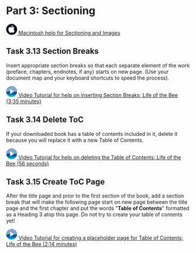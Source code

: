 # Part 3: Sectioning

<img src="images/mac.png" width="30">[ Macintosh help for Sectioning and Images](https://github.com/lblakej/document-markup-mac-help/blob/master/docs-mac-project-part-3-4/README.md)
## Task 3.13 Section Breaks

Insert appropriate section breaks so that each separate element of the
work (preface, chapters, endnotes, if any)
starts on new page. (Use your document map and your keyboard shortcuts to speed the process).

<img src="images/video.png" width="30">[ Video Tutorial for help on inserting Section Breaks; Life of the Bee (3:35 minutes)](https://ils.unc.edu/courses/2017_fall/inls161_001/videos/markup/markup-11-sectioning.mp4)

## Task 3.14 Delete ToC

If your downloaded book has a table of contents included in it, delete it because you will replace it with a new Table of Contents.

<img src="images/video.png" width="30">[ Video Tutorial for help on deleting the Table of Contents; Life of the Bee (56 seconds)](https://ils.unc.edu/courses/2017_fall/inls161_001/videos/markup/markup-12-deleting-TOC.mp4)

## Task 3.15 Create ToC Page

After the title page and prior to the first section of the book, add a section break that will make the following page start on new page between the title page and the first chapter and put the words "**Table of Contents**" formatted as a Heading 3 atop this page. Do not try to create your table of contents yet!

<img src="images/video.png" width="30">[ Video Tutorial for creating a placeholder page for Table of Contents; Life of the Bee (2:14 minutes)](https://ils.unc.edu/courses/2017_fall/inls161_001/videos/markup/markup-13-preparing-TOC.mp4)
